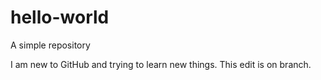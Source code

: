 # hello-world
A simple repository 

I am new to GitHub and trying to learn new things. 
This edit is on branch. 
